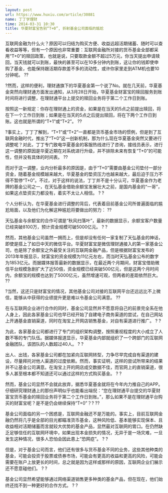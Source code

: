 ```yaml
---
layout: post
url: https://www.huxiu.com/article/30881
name: 丁丁学理财
time: 2014-03-31 10:30
title: 华夏财富宝告别“T+0”, 折射基金公司面临的尴尬
---
```

互联网金融为什么火？原因可以归结为购买方便、收益远超活期储蓄、随时可以查看收益等等，但有一个原因也非常重要：互联网金融所对接的货币基金全部都采用“T+0”的赎回政策，也就是说，只要取款金额不超过5万元，你当天提出申请赎回，当天钱就可以到账，最快的甚至可以在10多分钟内到账，这让你的钱即使申购了基金，也能保持跟活期存款差不多的流动性，或许你家里走到ATM机也要10分钟呢。 ??

?然而，这样的便利，理财通旗下的华夏基金第一个说了No。就在几天前，华夏基金突然向理财通方面发出通知，从3月28日开始，华夏基金财富宝的赎回服务到账时间将进行调整，在理财通平台上提交的赎回业务将于第二个工作日到账。

按照这一新规定：你存在理财通上的资金，如果是在当天的5点之前提出赎回，将在下一个工作日到账；如果是在当天的5点之后提出赎回，将在下两个工作日到账。这也就是所谓的“T+1”或“T+2”。 ??

?事实上，丁丁了解到，“T+1”或“T+2”一直都是货币基金市场的惯例，但是到了互联网金融时代，推出了“T+0”这一创新机制，那为什么现在华夏基金突然又要进行调整呢？对此，丁丁专门致电华夏基金的客服热线进行了咨询，接线员表示，进行这一调整的原因是华夏近期在对系统进行升级，并不排除未来有恢复“T+0”的可能性，但并没有具体的时间表。 ??

而对于这一调整，业内分析最多的原因是，由于“T+0”需要由基金公司垫付一部分资金，随着基金规模越来越大，华夏基金的垫资压力也越来越大，最后迫于压力不得不暂停“T+0”。不过，对于这样的说法，丁丁并不是十分认可，华夏基金作为老牌的基金公司之一，在天弘基金借助余额宝发展壮大之前，是国内基金的“一哥”，如果这点垫资实力都没有，着实不太让人相信。 ? ?

个人分析认为，在华夏基金进行调整的背后，代表着目前基金公司所普遍面临的尴尬局面，以及他们为化解这种尴尬将要做出的努力： ??

天弘基金与余额宝的合作可谓是“秋风扫落叶”，最新的数据显示，余额宝客户数量已经突破8100万，预计资金规模可破5000亿元。 ? ?

然而，其他基金公司虽然一拥而上，但是却没有任何一家复制了天弘基金的神话，即使是搭上了如日中天的微信平台。华夏财富宝是微信理财通接入的第一家基金公司，也是除了余额宝之外最受关注的互联网金融产品，但是根据财富宝发布的2013年年报显示，财富宝的资金规模为11亿元左右，而当时天弘基金公布的数字为1853亿元。而据媒体报答最新的数据显示，在最近两个月期间，财富宝借助微信平台规模急剧扩大了近50倍，资金规模已经突破500亿元，但是这两个月时间内，余额宝的规模也达到了5000亿元，虽然增速可观，但两者的差距依然巨大。 ??

?当然，这还只是财富宝的情况，其他基金公司对接的互联网平台还远远比不上微信，能够从中获得的业绩提升更是难以令基金公司满意。 ??

在与互联网企业进行合作的同时，基金公司显然并不愿意将自己的前景完全系在他人身上，因此各家基金公司也早已经开始了自建电子商务渠道的尝试，在自己网站上开通基金直销渠道，同时在淘宝上开网店销售基金，对自有渠道进行推广。 ? ?

为此，各家基金公司都进行了专门的组织架构调整，按照重视程度的大小成立了人数不等的专门队伍。据媒体报道显示，华夏基金内部就组织了一个跨部门的互联网金融团队，该团队的人数超过40人。 ? ?

出人、出钱，各家基金公司都在加紧向互联网转型，力争尽早完成自有渠道的建设，尽量拜托对他人渠道的过度依赖。然而，事实证明，这样的尝试所带来的结果并不让基金公司满意。在淘宝上开的网店成交数据不佳，而官网上的直销渠道，很多人甚至根本都不知道还可以通过这样的方式购买基金。 ? ?

然而，基金公司显然不会就此放弃，据悉华夏基金就将在今年内力推自己的APP。仔细研究理财通上的那份声明似乎也能看出端倪：“您在理财通平台提交的华夏财富宝货币基金的赎回业务将于第二个工作日到账。”，那么如果不是在理财通平台购买的财富宝呢？是不是仍会继续保持“T+0”？? ??

基金公司面临的另一个困惑是，互联网金融还不是万能的。事实上，目前互联网金融仍然将几乎是全部的目光都瞄准货币基金，这种风险低、基本能够实现保本、且收益相对活期储蓄而言就较大优势的基金产品，显然最对互联网的胃口。在仍然缺乏足够信任的互联网环境中，如果出现本金损失的情况，无异于是一场灾难，一旦发生这种情况，很多人恐怕会因此患上“恐网症”。 ? ?

但是，对于基金公司而言，他们还有很多与货币基金不同的业务，这些其他种类的基金，可能会投资于股票或债券市场，可能会有更高的收益和更高的风险，可能会需要在账户上放更长的时间，总之就是因为这样或那样的原因，互联网企业们展示还不愿意碰他们。 ? ?

基金公司显然希望能够通过网络渠道销售更多种类的基金产品，但在现在，他们始终还找不到一种更好的合作方式。 ? ?

